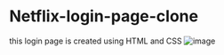 # Netflix-login-page-clone
this login page is created using  HTML and CSS 
![image](https://github.com/user-attachments/assets/5a2cd97a-1418-4c89-a56c-11eeff412497)
